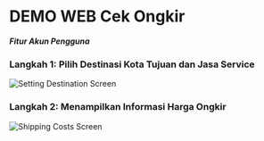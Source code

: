 # DEMO WEB Cek Ongkir

_**Fitur Akun Pengguna**_
### Langkah 1: Pilih Destinasi Kota Tujuan dan Jasa Service
![Setting Destination Screen](https://github.com/AriMulianandaSiregar/-CekOngkirNow/LaravelOngkir%20Gambar%20Demo%20Web/setting%20destination%20page.png)

### Langkah 2: Menampilkan Informasi Harga Ongkir
![Shipping Costs Screen](https://github.com/AriMulianandaSiregar/-CekOngkirNow/LaravelOngkir%20Gambar%20Demo%20Web/shipping%20costs%20page.png)


